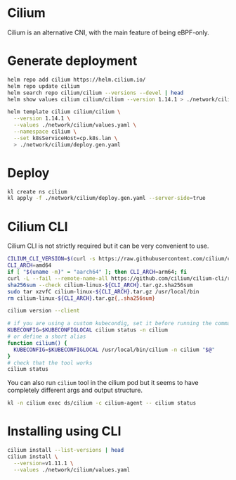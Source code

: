 
# Cilium

Cilium is an alternative CNI, with the main feature of being eBPF-only.

# Generate deployment

```bash
helm repo add cilium https://helm.cilium.io/
helm repo update cilium
helm search repo cilium/cilium --versions --devel | head
helm show values cilium cilium/cilium --version 1.14.1 > ./network/cilium/default-values.yaml

helm template cilium cilium/cilium \
  --version 1.14.1 \
  --values ./network/cilium/values.yaml \
  --namespace cilium \
  --set k8sServiceHost=cp.k8s.lan \
  > ./network/cilium/deploy.gen.yaml
```

# Deploy

```bash
kl create ns cilium
kl apply -f ./network/cilium/deploy.gen.yaml --server-side=true
```

# Cilium CLI

Cilium CLI is not strictly required but it can be very convenient to use.

```bash
CILIUM_CLI_VERSION=$(curl -s https://raw.githubusercontent.com/cilium/cilium-cli/main/stable.txt)
CLI_ARCH=amd64
if [ "$(uname -m)" = "aarch64" ]; then CLI_ARCH=arm64; fi
curl -L --fail --remote-name-all https://github.com/cilium/cilium-cli/releases/download/${CILIUM_CLI_VERSION}/cilium-linux-${CLI_ARCH}.tar.gz{,.sha256sum}
sha256sum --check cilium-linux-${CLI_ARCH}.tar.gz.sha256sum
sudo tar xzvfC cilium-linux-${CLI_ARCH}.tar.gz /usr/local/bin
rm cilium-linux-${CLI_ARCH}.tar.gz{,.sha256sum}

cilium version --client

# if you are using a custom kubecondig, set it before running the command
KUBECONFIG=$KUBECONFIGLOCAL cilium status -n cilium
# or define a short alias
function cilium() {
  KUBECONFIG=$KUBECONFIGLOCAL /usr/local/bin/cilium -n cilium "$@"
}
# check that the tool works
cilium status
```

You can also run `cilium` tool in the cilium pod
but it seems to have completely different args and output structure.

```bash
kl -n cilium exec ds/cilium -c cilium-agent -- cilium status
```

# Installing using CLI

```bash
cilium install --list-versions | head
cilium install \
  --version=v1.11.1 \
  --values ./network/cilium/values.yaml
```
